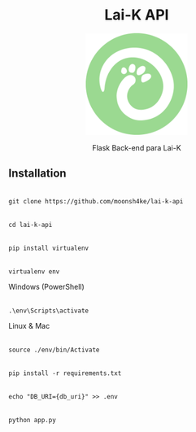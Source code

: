<div align="center">
  <h1>Lai-K API</h1>
  <img src="./assets/images/logo.png" alt="drawing" width="200"/>
  <p>Flask Back-end para Lai-K</p>
</div>

## Installation

<pre><code>
git clone https://github.com/moonsh4ke/lai-k-api
</code></pre>
<pre><code>
cd lai-k-api
</code></pre>
<pre><code>
pip install virtualenv
</code></pre>
<pre><code>
virtualenv env
</code></pre>
Windows (PowerShell)
<pre><code>
.\env\Scripts\activate
</code></pre>
Linux & Mac
<pre><code>
source ./env/bin/Activate
</code></pre>
<pre><code>
pip install -r requirements.txt
</code></pre>
<pre><code>
echo "DB_URI={db_uri}" >> .env
</code></pre>
<pre><code>
python app.py
</code></pre>
